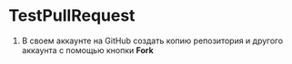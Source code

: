 # TestPullRequest

1. В своем аккаунте на GitHub создать копию репозитория и другого аккаунта с помощью кнопки **Fork**